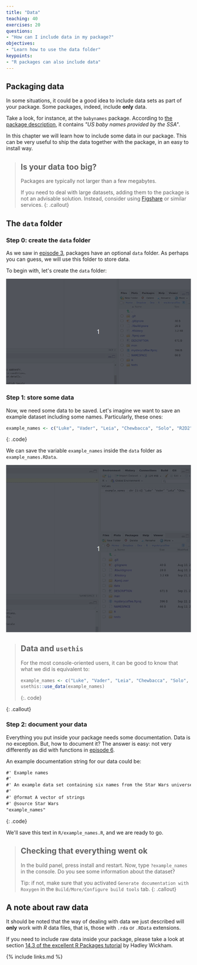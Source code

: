 ```yaml
---
title: "Data"
teaching: 40
exercises: 20
questions:
- "How can I include data in my package?"
objectives:
- "Learn how to use the data folder"
keypoints:
- "R packages can also include data"
---
```


## Packaging data

In some situations, it could be a good idea to include data sets as part of your package.
Some packages, indeed, include **only** data.

Take a look, for instance, at the `babynames` package.
According to [the package description](https://cran.r-project.org/web/packages/babynames/index.html), it contains _"US baby names provided by the SSA"_.

In this chapter we will learn how to include some data in our package.
This can be very useful to ship the data together with the package, in an easy to install way.

> ## Is your data too big?
> Packages are typically not larger than a few megabytes.
>
> If you need to deal with large datasets, adding them to the package is not an advisable solution.
> Instead, consider using [Figshare](https://figshare.com/) or similar services.
{: .callout}

## The `data` folder

### Step 0: create the `data` folder

As we saw in [episode 3](../03-getting_started), packages have an optional `data` folder.
As perhaps you can guess, we will use this folder to store data.

To begin with, let's create the `data` folder:

![Data folder](../fig/data_folder.gif)

### Step 1: store some data

Now, we need some data to be saved.
Let's imagine we want to save an example dataset including some names.
Particularly, these ones:

~~~r
example_names <- c("Luke", "Vader", "Leia", "Chewbacca", "Solo", "R2D2")
~~~
{: .code}

We can save the variable `example_names` inside the `data` folder as `example_names.RData`.

![Data storage](../fig/save_data.gif)

> ## Data and `usethis`
>
> For the most console-oriented users, it can be good to know that what we did is equivalent to:
>
> ~~~r
> example_names <- c("Luke", "Vader", "Leia", "Chewbacca", "Solo", "R2D2")
> usethis::use_data(example_names)
> ~~~
> {:. code}
>
{: .callout}

### Step 2: document your data

Everything you put inside your package needs some documentation.
Data is no exception.
But, how to document it?
The answer is easy: not very differently as did with functions in [episode 6](../06-documentation).

An example documentation string for our data could be:

~~~txt
#' Example names
#'
#' An example data set containing six names from the Star Wars universe
#'
#' @format A vector of strings
#' @source Star Wars
"example_names"
~~~
{: .code}

We'll save this text in `R/example_names.R`, and we are ready to go.

> ## Checking that everything went ok
>
> In the build panel, press install and restart.
> Now, type `?example_names` in the console.
> Do you see some information about the dataset?
>
> Tip: if not, make sure that you activated `Generate documentation with Roxygen` in the `Build/More/Configure build tools` tab.
{: .callout}

## A note about raw data

It should be noted that the way of dealing with data we just described will **only** work with _R_ data files, that is, those with `.rda` or `.RData` extensions.

If you need to include raw data inside your package, please take a look at section [14.3 of the excellent R Packages tutorial](https://r-pkgs.org/data.html) by Hadley Wickham.

{% include links.md %}
